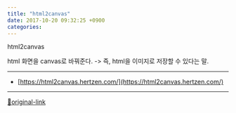 ```yaml
---
title: "html2canvas"
date: 2017-10-20 09:32:25 +0900
categories: 
---
```

  

html2canvas  

html 화면을 canvas로 바꿔준다.
-&gt; 즉, html을 이미지로 저장할 수 있다는 말.






***
+ [https://html2canvas.hertzen.com/](https://html2canvas.hertzen.com/)


***
[🔗original-link](http://www.mins01.com/mh/tech/read/1118)